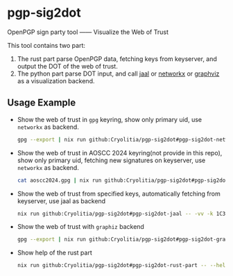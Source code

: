 # pgp-sig2dot

OpenPGP sign party tool —— Visualize the Web of Trust

This tool contains two part:

1. The rust part parse OpenPGP data, fetching keys from keyserver, and output the DOT of the web of trust.
2. The python part parse DOT input, and call [jaal](https://github.com/imohitmayank/jaal) or [networkx](https://github.com/networkx/networkx) or [graphviz](https://graphviz.org/) as a visualization backend.

## Usage Example

- Show the web of trust in `gpg` keyring, show only primary uid, use `networkx` as backend.

    ```sh
    gpg --export | nix run github:Cryolitia/pgp-sig2dot#pgp-sig2dot-networkx -- -vv --import - -p
    ```

- Show the web of trust in AOSCC 2024 keyring(not provide in this repo), show only primary uid, fetching new signatures on keyserver, use `networkx` as backend.

    ```sh
    cat aoscc2024.gpg | nix run github:Cryolitia/pgp-sig2dot#pgp-sig2dot-networkx -- -vv --import - -p --online
    ```

- Show the web of trust from specified keys, automatically fetching from keyserver, use jaal as backend

    ```sh
    nix run github:Cryolitia/pgp-sig2dot#pgp-sig2dot-jaal -- -vv -k 1C3C6547538D7152310C0EEA84DD0C0130A54DF7 892EBC7DC392DFF9C9C03F1D15F4180E73787863 CEDBA39E576BC6C21B71A64825E82BBEA32BD476
    ```

- Show the web of trust with `graphiz` backend

    ```sh
    gpg --export | nix run github:Cryolitia/pgp-sig2dot#pgp-sig2dot-graphviz -- -vv --import - > temp.svg
    ```

- Show help of the rust part

    ```sh
    nix run github:Cryolitia/pgp-sig2dot#pgp-sig2dot-rust-part -- --help
    ```
